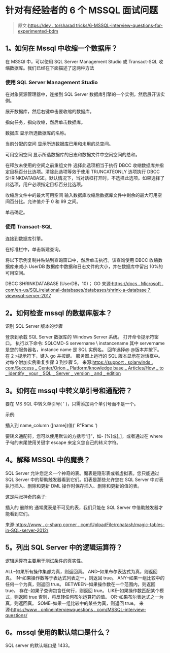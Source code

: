 # 针对有经验者的 6 个 MSSQL 面试问题

> 原文:[https://dev . to/sharad tricks/6-MSSQL-interview-questions-for-experimented-bdm](https://dev.to/sharadtricks/6-mssql-interview-questions-for-experienced-bdm)

## [](#1-how-to-shrink-a-database-in-mssql)1。如何在 Mssql 中收缩一个数据库？

在 MSSQl 中，可以使用 SQL Server Management Studio 或 Transact-SQL 收缩数据库。我们已经在下面描述了这两种方法

### [](#using-sql-server-management-studio)使用 SQL Server Management Studio

在对象资源管理器中，连接到 SQL Server 数据库引擎的一个实例，然后展开该实例。

展开数据库，然后右键单击要收缩的数据库。

指向任务，指向收缩，然后单击数据库。

数据库
显示所选数据库的名称。

当前分配的空间
显示所选数据库已用和未用的总空间。

可用空闲空间
显示所选数据库的日志和数据文件中空闲空间的总和。

在释放未使用的空间之前重组文件
选择此选项相当于执行 DBCC 收缩数据库并指定目标百分比选项。清除此选项等效于使用 TRUNCATEONLY 选项执行 DBCC SHRINKDATABASE。默认情况下，当对话框打开时，不选择此选项。如果选择了此选项，用户必须指定目标百分比选项。

收缩后文件中的最大可用空间
输入数据库收缩后数据库文件中剩余的最大可用空间百分比。允许值介于 0 和 99 之间。

单击确定。

### [](#by-using-transactsql)使用 Transact-SQL

连接到数据库引擎。

在标准栏中，单击新建查询。

将以下示例复制并粘贴到查询窗口中，然后单击执行。该查询使用 DBCC 收缩数据库来减小 UserDB 数据库中数据和日志文件的大小，并在数据库中留出 10%的可用空间。

DBCC SHRINKDATABASE (UserDB，10)；
GO
来源:[https://docs . Microsoft . com/en-us/SQL/relational-databases/databases/shrink-a-database？view=sql-server-2017](https://docs.microsoft.com/en-us/sql/relational-databases/databases/shrink-a-database?view=sql-server-2017)

## [](#2-how-to-check-database-version-of-mssql)2。如何检查 mssql 的数据库版本？

识别 SQL Server 版本的步骤

登录到承载 SQL Server 数据库的 Windows Server 系统。
打开命令提示符窗口。
执行以下命令:
SQLCMD-S servername \ instancename
其中 servername 是您的服务器名，instance name 是 SQL 实例名。
回车选择@ @版本并按下。
在 2 >提示符下，键入 go 并按键。
服务器上运行的 SQL 版本显示在对话框中。
对每个附加实例重复步骤 3 到步骤 5。
来源:[https://support . solarwinds . com/Success _ Center/Orion _ Platform/knowledge base _ Articles/How _ to _ identify _ your _ SQL _ Server _ version _ and _ edition](https://support.solarwinds.com/Success_Center/Orion_Platform/Knowledgebase_Articles/How_to_identify_your_SQL_Server_version_and_edition)

## [](#3-how-to-escape-single-quotes-and-wild-cards-in-mssql)3。如何在 mssql 中转义单引号和通配符？

要在 MS SQL 中转义单引号( ' )，只需添加两个单引号而不是一个。

示例:

插入到 name_column ([name])值(' R"Rams ')

要转义通配符，您可以使用默认的方括号“[]”，如- [%]或[_]，或者通过在 where 子句的末尾使用关键字 escape 来定义您自己的转义字符。

## [](#4-explain-magic-tables-in-mssql)4。解释 MSSQL 中的魔表？

SQL Server 允许您定义一个神奇的表。魔表是隐形表或者虚拟表。您只能通过 SQL Server 中的帮助触发器看到它们。幻表是那些允许您在 SQL Server 中对表执行插入、删除和更新 DML 操作时保存插入、删除和更新的值的表。

这是两张神奇的桌子:

插入的
删除的
通常魔表是不可见的表，我们只能在 SQL Server 中借助触发器才能看到它们。

来源:[https://www . c-sharp corner . com/UploadFile/rohatash/magic-tables-in-SQL-server-2012/](https://www.c-sharpcorner.com/UploadFile/rohatash/magic-tables-in-sql-server-2012/)

## [](#5-list-the-logical-operators-in-sql-server)5。列出 SQL Server 中的逻辑运算符？

逻辑运算符主要用于测试条件的真实性。

ALL–如果所有操作集都为真，则返回真。
AND–如果布尔表达式为真，则返回真。
IN–如果操作数等于表达式列表之一，则返回 true。
ANY–如果一组比较中的任何一个为真，则返回 true。
BETWEEN–如果操作数在一个范围内，则返回 true。
存在–如果子查询包含任何行，则返回 true。
LIKE–如果操作数匹配某个模式，则返回 true
否则，将反转任何布尔运算符的值。
OR–如果布尔表达式之一为真，则返回真。
SOME–如果一组比较中的某些为真，则返回 true。
来源:[https://www . onlineinterviewquestions . com/MSSQL-interview-questions/](https://www.onlineinterviewquestions.com/mssql-interview-questions/)

## [](#6-what-is-default-port-used-by-mssql)6。mssql 使用的默认端口是什么？

SQL server 的默认端口是 1433。